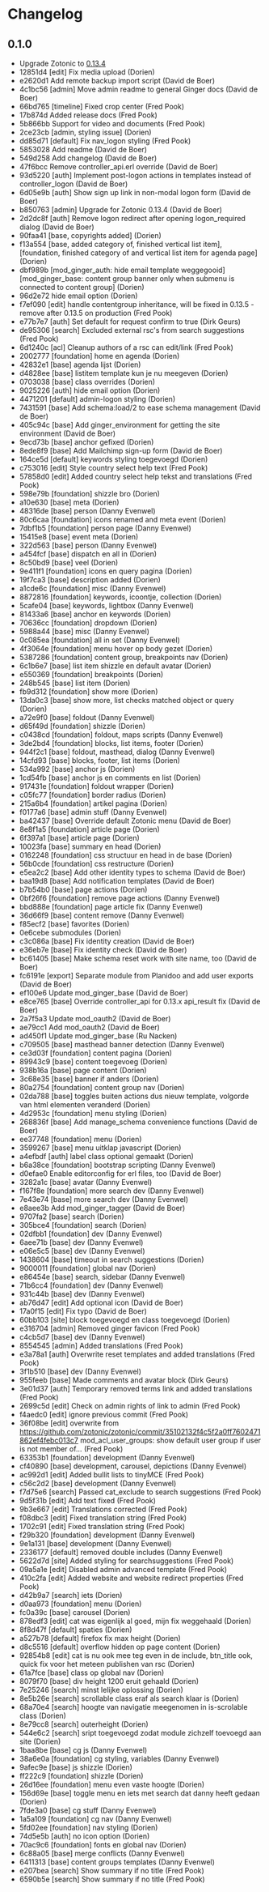 # Changelog

## 0.1.0

- Upgrade Zotonic to [0.13.4](https://github.com/zotonic/zotonic/releases/tag/release-0.13.4)
- 12851d4 [edit] Fix media upload (Dorien)
- e2620d1 Add remote backup import script (David de Boer)
- 4c1bc56 [admin] Move admin readme to general Ginger docs (David de Boer)
- 66bd765 [timeline] Fixed crop center (Fred Pook)
- 17b874d Added release docs (Fred Pook)
- 5b866bb Support for video and documents (Fred Pook)
- 2ce23cb [admin, styling issue] (Dorien)
- dd85d71 [default] Fix nav_logon styling (Fred Pook)
- 5853028 Add readme (David de Boer)
- 549d258 Add changelog (David de Boer)
- 47f6bcc Remove controller_api.erl override (David de Boer)
- 93d5220 [auth] Implement post-logon actions in templates instead of controller_logon (David de Boer)
- 6d05e9b [auth] Show sign up link in non-modal logon form (David de Boer)
- b850763 [admin] Upgrade for Zotonic 0.13.4 (David de Boer)
- 2d2dc8f [auth] Remove logon redirect after opening logon_required dialog (David de Boer)
- 90faa41 [base, copyrights added] (Dorien)
- f13a554 [base, added category of, finished vertical list item], [foundation, finished category of and vertical list item for agenda page] (Dorien)
- dbf989b [mod_ginger_auth: hide email template weggegooid][mod_ginger_base: content group banner only when submenu is connected to content group] (Dorien)
- 96d2e72 hide email option (Dorien)
- f7ef090 [edit] handle contentgroup inheritance, will be fixed in 0.13.5 - remove after 0.13.5 on production (Fred Pook)
- e77b7e7 [auth] Set default for request confirm to true (Dirk Geurs)
- de95306 [search] Excluded external rsc's from search suggestions (Fred Pook)
- 6d1240c [acl] Cleanup authors of a rsc can edit/link (Fred Pook)
- 2002777 [foundation] home en agenda (Dorien)
- 42832e1 [base] agenda lijst (Dorien)
- d4828ee [base] listitem template kun je nu meegeven (Dorien)
- 0703038 [base] class overrides (Dorien)
- 9025226 [auth] hide email option (Dorien)
- 4471201 [default] admin-logon styling (Dorien)
- 7431591 [base] Add schema:load/2 to ease schema management (David de Boer)
- 405c94c [base] Add ginger_environment for getting the site environment (David de Boer)
- 9ecd73b [base] anchor gefixed (Dorien)
- 8ede8f9 [base] Add Mailchimp sign-up form (David de Boer)
- 164ce5d [default] keywords styling toegevoegd (Dorien)
- c753016 [edit] Style country select help text (Fred Pook)
- 57858d0 [edit] Added country select help tekst and translations (Fred Pook)
- 598e79b [foundation] shizzle bro (Dorien)
- a10e630 [base] meta (Dorien)
- 48316de [base] person (Danny Evenwel)
- 80c6caa [foundation] icons renamed and meta event (Dorien)
- 7dbf1b5 [foundation] person page (Danny Evenwel)
- 15415e8 [base] event meta (Dorien)
- 322d563 [base] person (Danny Evenwel)
- a454fcf [base] dispatch en all in (Dorien)
- 8c50bd9 [base] veel (Dorien)
- 9e411f1 [foundation] icons en query pagina (Dorien)
- 19f7ca3 [base] description added (Dorien)
- a1cde6c [foundation] misc (Danny Evenwel)
- 8872816 [foundation] keywords, icoontje, collection (Dorien)
- 5cafe04 [base] keywords, lightbox (Danny Evenwel)
- 81433a6 [base] anchor en keywords (Dorien)
- 70636cc [foundation] dropdown (Dorien)
- 5988a44 [base] misc (Danny Evenwel)
- 0c085ea [foundation] all in set (Danny Evenwel)
- 4f3064e [foundation] menu hover op body gezet (Dorien)
- 5387286 [foundation] content group, breakpoints nav (Dorien)
- 6c1b6e7 [base] list item shizzle en default avatar (Dorien)
- e550369 [foundation] breakpoints (Dorien)
- 248b545 [base] list item (Dorien)
- fb9d312 [foundation] show more (Dorien)
- 13da0c3 [base] show more, list checks matched object or query (Dorien)
- a72e9f0 [base] foldout (Danny Evenwel)
- d65f49d [foundation] shizzle (Dorien)
- c0438cd [foundation] foldout, maps scripts (Danny Evenwel)
- 3de2bd4 [foundation] blocks, list items, footer (Dorien)
- 944f2c1 [base] foldout, masthead, dialog (Danny Evenwel)
- 14cfd93 [base] blocks, footer, list items (Dorien)
- 534a992 [base] anchor js (Dorien)
- 1cd54fb [base] anchor js en comments en list (Dorien)
- 917431e [foundation] foldout wrapper (Dorien)
- c05fc77 [foundation] border radius (Dorien)
- 215a6b4 [foundation] artikel pagina (Dorien)
- f0177a6 [base] admin stuff (Danny Evenwel)
- ba42437 [base] Override default Zotonic menu (David de Boer)
- 8e8f1a5 [foundation] article page (Dorien)
- 6f397a1 [base] article page (Dorien)
- 10023fa [base] summary en head (Dorien)
- 0162248 [foundation] css structuur en head in de base (Dorien)
- 56b0cde [foundation] css restructure (Dorien)
- e5ea2c2 [base] Add other identity types to schema (David de Boer)
- baa19d8 [base] Add notification templates (David de Boer)
- b7b54b0 [base] page actions (Dorien)
- 0bf26f6 [foundation] remove page actions (Danny Evenwel)
- bbd888e [foundation] page article fix (Danny Evenwel)
- 36d66f9 [base] content remove (Danny Evenwel)
- f85ecf2 [base] favorites (Dorien)
- 0e6cebe submodules (Dorien)
- c3c086a [base] Fix identity creation (David de Boer)
- e36eb7e [base] Fix identity check (David de Boer)
- bc61405 [base] Make schema reset work with site name, too (David de Boer)
- fc6191e [export] Separate module from Planidoo and add user exports (David de Boer)
- ef100e6 Update mod_ginger_base (David de Boer)
- e8ce765 [base] Override controller_api for 0.13.x api_result fix (David de Boer)
- 2a7f5a3 Update mod_oauth2 (David de Boer)
- ae79cc1 Add mod_oauth2 (David de Boer)
- ad450f1 Update mod_ginger_base (Ru Nacken)
- c709505 [base] masthead banner detection (Danny Evenwel)
- ce3d03f [foundation] content pagina (Dorien)
- 89943c9 [base] content toegevoeg (Dorien)
- 938b16a [base] page content (Dorien)
- 3c68e35 [base] banner if anders (Dorien)
- 80a2754 [foundation] content group nav (Dorien)
- 02da788 [base] toggles buiten actions dus nieuw template, volgorde van html elementen veranderd (Dorien)
- 4d2953c [foundation] menu styling (Dorien)
- 268836f [base] Add manage_schema convenience functions (David de Boer)
- ee37748 [foundation] menu (Dorien)
- 3599267 [base] menu uitklap javascript (Dorien)
- a4efbdf [auth] label class optional gemaakt (Dorien)
- b6a38ce [foundation] bootstrap scripting (Danny Evenwel)
- d0efae0 Enable editorconfig for erl files, too (David de Boer)
- 3282a1c [base] avatar (Danny Evenwel)
- f167f8e [foundation] more search dev (Danny Evenwel)
- 7e43e74 [base] more search dev (Danny Evenwel)
- e8aee3b Add mod_ginger_tagger (David de Boer)
- 9707fa2 [base] search (Dorien)
- 305bce4 [foundation] search (Dorien)
- 02dfbb1 [foundation] dev (Danny Evenwel)
- 6aee71b [base] dev (Danny Evenwel)
- e06e5c5 [base] dev (Danny Evenwel)
- 1438604 [base] timeout in search suggestions (Dorien)
- 9000011 [foundation] global nav (Dorien)
- e86454e [base] search, sidebar (Danny Evenwel)
- 71b6cc4 [foundation] dev (Danny Evenwel)
- 931c44b [base] dev (Danny Evenwel)
- ab76d47 [edit] Add optional icon (David de Boer)
- 17a0f15 [edit] Fix typo (David de Boer)
- 60bb103 [site] block toegevoegd en class toegevoegd (Dorien)
- e316704 [admin] Removed ginger favicon (Fred Pook)
- c4cb5d7 [base] dev (Danny Evenwel)
- 8554545 [admin] Added translations (Fred Pook)
- e3a78a1 [auth] Overwrite reset templates and added translations (Fred Pook)
- 3f1b510 [base] dev (Danny Evenwel)
- 955feeb [base] Made comments and avatar block (Dirk Geurs)
- 3e01d37 [auth] Temporary removed terms link and added translations (Fred Pook)
- 2699c5d [edit] Check on admin rights of link to admin (Fred Pook)
- f4aedc0 [edit] ignore previous commit (Fred Pook)
- 36f08be [edit] overwrite from https://github.com/zotonic/zotonic/commit/35102132f4c5f2a0ff7602471862ef4febc013c7 mod_acl_user_groups: show default user group if user is not member of… (Fred Pook)
- 63353b1 [foundation] development (Danny Evenwel)
- cf40890 [base] development, carousel, depictions (Danny Evenwel)
- ac992d1 [edit] Added bullit lists to tinyMCE (Fred Pook)
- c56c2d2 [base] development (Danny Evenwel)
- f7d75e6 [search] Passed cat_exclude to search suggestions (Fred Pook)
- 9d5f31b [edit] Add text fixed (Fred Pook)
- 9b3e667 [edit] Translations corrected (Fred Pook)
- f08dbc3 [edit] Fixed translation string (Fred Pook)
- 1702c91 [edit] Fixed translation string (Fred Pook)
- f29b320 [foundation] development (Danny Evenwel)
- 9e1a131 [base] development (Danny Evenwel)
- 2336177 [default] removed double includes (Danny Evenwel)
- 5622d7d [site] Added styling for searchsuggestions (Fred Pook)
- 09a5a1e [edit] Disabled admin advanced template (Fred Pook)
- 410c2fa [edit] Added website and website redirect properties (Fred Pook)
- d42b9a7 [search] iets (Dorien)
- d0aa973 [foundation] menu (Dorien)
- fc0a39c [base] carousel (Dorien)
- 878edf3 [edit] cat was eigenlijk al goed, mijn fix weggehaald (Dorien)
- 8f8d47f [default] spaties (Dorien)
- a527b78 [default] firefox fix max height (Dorien)
- d8c5516 [default] overflow hidden op page content (Dorien)
- 92854b8 [edit] cat is nu ook mee teg even in de include, btn_title ook, quick fix voor het meteen publishen van rsc (Dorien)
- 61a7fce [base] class op global nav (Dorien)
- 8079f70 [base] div height 1200 eruit gehaald (Dorien)
- 7e25246 [search] minst lelijke oplossing (Dorien)
- 8e5b26e [search] scrollable class eraf als search klaar is (Dorien)
- 68a70e4 [search] hoogte van navigatie meegenomen in is-scrolable class (Dorien)
- 8e79cc8 [search] outerheight (Dorien)
- 544e6c2 [search] sript toegevoegd zodat module zichzelf toevoegd aan site (Dorien)
- 1baa8be [base] cg js (Danny Evenwel)
- 38a6e0a [foundation] cg styling, variables (Danny Evenwel)
- 9afec9e [base] js shizzle (Dorien)
- ff222c9 [foundation] shizzle (Dorien)
- 26d16ee [foundation] menu even vaste hoogte (Dorien)
- 156d69e [base] toggle menu en iets met search dat danny heeft gedaan (Dorien)
- 7fde3a0 [base] cg stuff (Danny Evenwel)
- 1a5a109 [foundation] cg nav (Danny Evenwel)
- 5fd02ee [foundation] nav styling (Dorien)
- 74d5e5b [auth] no icon option (Dorien)
- 70ac9c6 [foundation] fonts en global nav (Dorien)
- 6c88a05 [base] merge conflicts (Danny Evenwel)
- 6411313 [base] content groups templates (Danny Evenwel)
- e207bea [search] Show summary if no title (Fred Pook)
- 6590b5e [search] Show summary if no title (Fred Pook)

